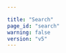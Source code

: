 ```yaml
---

title: "Search"
page_id: "search"
warning: false
version: "v5"
---
```


<div class="st-search-container"></div>
<style type="text/css">
  .st-install-m9tAtBUJCPsQBVbXQE3j .st-ui-result .st-ui-type-heading {
    color: #EF5B25 !important;
  }

  .st-install-m9tAtBUJCPsQBVbXQE3j .st-ui-result em {
    box-shadow: none !important;
    background-color: transparent !important;
  }

  .st-ui-injected-on-page-container {
    font-size: 16px;
    margin-top: 40px;
    font-family: "Open Sans", sans-serif;
  }

  .st-ui-type-detail,
  .st-ui-type-heading {
    color: #808080;
    font-size: 16px !important;
    line-height: 1.42857143 !important;
  }

  a.st-ui-result:hover .st-ui-type-detail,
  a.st-ui-result:hover .st-ui-type-detail-bold {
    color: #808080;
  }

  a.st-ui-result:hover .st-ui-type-heading {
    text-decoration: underline;
  }

  a.st-ui-result .st-ui-type-detail {
    overflow: auto;
    max-height: none;
  }
</style>
